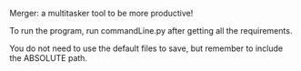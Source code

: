 Merger: a multitasker tool to be more productive!

To run the program, run commandLine.py after getting all the requirements.

You do not need to use the default files to save, but remember to include the ABSOLUTE path.